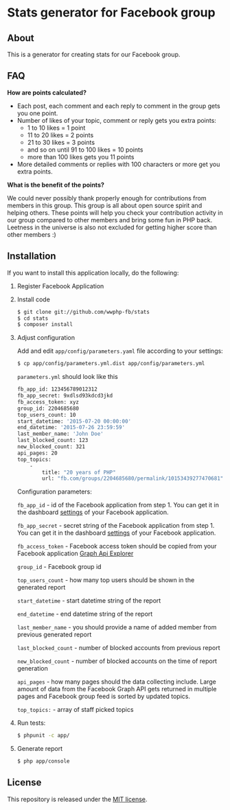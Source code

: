 # Stats generator for Facebook group

## About

This is a generator for creating stats for our Facebook group.


## FAQ

**How are points calculated?**

* Each post, each comment and each reply to comment in the group gets you one point.
* Number of likes of your topic, comment or reply gets you extra points:
    * 1 to 10 likes = 1 point
    * 11 to 20 likes = 2 points
    * 21 to 30 likes = 3 points
    * and so on until 91 to 100 likes = 10 points
    * more than 100 likes gets you 11 points
* More detailed comments or replies with 100 characters or more get you extra points. 

**What is the benefit of the points?**

We could never possibly thank properly enough for contributions from members in this group. This group is all about
open source spirit and helping others. These points will help you check your contribution activity in our group compared
to other members and bring some fun in PHP back. Leetness in the universe is also not excluded for getting higher score
than other members :)

## Installation

If you want to install this application locally, do the following:

1. Register Facebook Application

2. Install code
    
    ```bash
    $ git clone git://github.com/wwphp-fb/stats
    $ cd stats
    $ composer install
    ```

3. Adjust configuration
    
    Add and edit `app/config/parameters.yaml` file according to your settings:
    
    ```bash
    $ cp app/config/parameters.yml.dist app/config/parameters.yml
    ```
    
    `parameters.yml` should look like this
    
    ```bash
    fb_app_id: 123456789012312
    fb_app_secret: 9xdlsd93kdcd3jkd
    fb_access_token: xyz
    group_id: 2204685680
    top_users_count: 10
    start_datetime: '2015-07-20 00:00:00'
    end_datetime: '2015-07-26 23:59:59'
    last_member_name: 'John Doe'
    last_blocked_count: 123
    new_blocked_count: 321
    api_pages: 20
    top_topics:
        -
            title: "20 years of PHP"
            url: "fb.com/groups/2204685680/permalink/10153439277470681"
    ```
    
    Configuration parameters:
    
    `fb_app_id` - id of the Facebook application from step 1. You can get it in the dashboard [settings](https://developers.facebook.com/apps/) of your Facebook application.
    
    `fb_app_secret` - secret string of the Facebook application from step 1. You can get it in the dashboard [settings](https://developers.facebook.com/apps/) of your Facebook application.
    
    `fb_access_token` - Facebook access token should be copied from your Facebook application [Graph Api Explorer](https://developers.facebook.com/tools/explorer)
    
    `group_id` - Facebook group id
    
    `top_users_count` - how many top users should be shown in the generated report
    
    `start_datetime` - start datetime string of the report
    
    `end_datetime` - end datetime string of the report
    
    `last_member_name` - you should provide a name of added member from previous generated report
    
    `last_blocked_count` - number of blocked accounts from previous report
    
    `new_blocked_count` - number of blocked accounts on the time of report generation
    
    `api_pages` - how many pages should the data collecting include. Large amount of data from the Facebook Graph API gets returned in multiple pages and Facebook group feed is sorted by updated topics.

    `top_topics:` - array of staff picked topics

4. Run tests:

    ```bash
    $ phpunit -c app/
    ```

5. Generate report
    
    ```bash
    $ php app/console
    ```

## License

This repository is released under the [MIT license](LICENSE).

